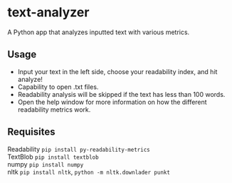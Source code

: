 # text-analyzer
A Python app that analyzes inputted text with various metrics.

## Usage
* Input your text in the left side, choose your readability index, and hit analyze!
* Capability to open .txt files.
* Readability analysis will be skipped if the text has less than 100 words.
* Open the help window for more information on how the different readability metrics work.

## Requisites
Readability `pip install py-readability-metrics`    
TextBlob `pip install textblob`   
numpy `pip install numpy`               
nltk `pip install nltk`, `python -m nltk.downlader punkt` 


